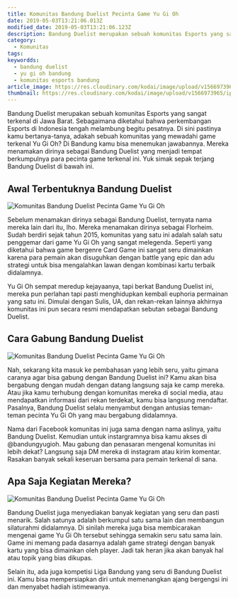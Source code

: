 ```yaml
---
title: Komunitas Bandung Duelist Pecinta Game Yu Gi Oh
date: 2019-05-03T13:21:06.013Z
modified_date: 2019-05-03T13:21:06.123Z
description: Bandung Duelist merupakan sebuah komunitas Esports yang sangat terkenal di Jawa Barat. Sebagaimana diketahui bahwa perkembangan Esports di Indonesia.
category:
  - Komunitas
tags:
keywordds:
  - bandung duelist
  - yu gi oh bandung
  - komunitas esports bandung
article_image: https://res.cloudinary.com/kodai/image/upload/v1566973966/ip/komunitas-bandung-duelist-pecinta-game-yu-gi-oh-1.jpg
thumbnail: https://res.cloudinary.com/kodai/image/upload/v1566973965/ip/komunitas-bandung-duelist-pecinta-game-yu-gi-oh-1-thumb.jpg
---
```

Bandung Duelist merupakan sebuah komunitas Esports yang sangat terkenal di Jawa Barat. Sebagaimana diketahui bahwa perkembangan Esports di Indonesia tengah melambung begitu pesatnya. Di sini pastinya kamu bertanya-tanya, adakah sebuah komunitas yang mewadahi game terkenal Yu Gi Oh? Di Bandung kamu bisa menemukan jawabannya. Mereka menamakan dirinya sebagai Bandung Duelist yang menjadi tempat berkumpulnya para pecinta game terkenal ini. Yuk simak sepak terjang Bandung Duelist di bawah ini.



## Awal Terbentuknya Bandung Duelist

![Komunitas Bandung Duelist Pecinta Game Yu Gi Oh](https://res.cloudinary.com/kodai/image/upload/v1566973968/ip/komunitas-bandung-duelist-pecinta-game-yu-gi-oh-3.jpg)

Sebelum menamakan dirinya sebagai Bandung Duelist, ternyata nama mereka lain dari itu, lho. Mereka menamakan dirinya sebagai Florheim. Sudah berdiri sejak tahun 2015, komunitas yang satu ini adalah salah satu penggemar dari game Yu Gi Oh yang sangat melegenda. Seperti yang diketahui bahwa game bergenre Card Game ini sangat seru dimainkan karena para pemain akan disuguhkan dengan battle yang epic dan adu strategi untuk bisa mengalahkan lawan dengan kombinasi kartu terbaik didalamnya.

Yu Gi Oh sempat meredup kejayaanya, tapi berkat Bandung Duelist ini, mereka pun perlahan tapi pasti menghidupkan kembali euphoria permainan yang satu ini. Dimulai dengan Sulis, UA, dan rekan-rekan lainnya akhirnya komunitas ini pun secara resmi mendapatkan sebutan sebagai Bandung Duelist.



## Cara Gabung Bandung Duelist

![Komunitas Bandung Duelist Pecinta Game Yu Gi Oh](https://res.cloudinary.com/kodai/image/upload/v1566973967/ip/komunitas-bandung-duelist-pecinta-game-yu-gi-oh-2.jpg)

Nah, sekarang kita masuk ke pembahasan yang lebih seru, yaitu gimana caranya agar bisa gabung dengan Bandung Duelist ini? Kamu akan bisa bergabung dengan mudah dengan datang langsung saja ke camp mereka. Atau jika kamu terhubung dengan komunitas mereka di social media, atau mendapatkan informasi dari rekan terdekat, kamu bisa langsung mendaftar. Pasalnya, Bandung Duelist selalu menyambut dengan antusias teman-teman pecinta Yu Gi Oh yang mau bergabung didalamnya.

Nama dari Facebook komunitas ini juga sama dengan nama aslinya, yaitu Bandung Duelist. Kemudian untuk instargramnya bisa kamu akses di @bandungyugioh. Mau gabung dan penasaran mengenal komunitas ini lebih dekat? Langsung saja DM mereka di instagram atau kirim komentar. Rasakan banyak sekali keseruan bersama para pemain terkenal di sana.



## Apa Saja Kegiatan Mereka?

![Komunitas Bandung Duelist Pecinta Game Yu Gi Oh](https://res.cloudinary.com/kodai/image/upload/v1566973966/ip/komunitas-bandung-duelist-pecinta-game-yu-gi-oh-1.jpg)

Bandung Duelist juga menyediakan banyak kegiatan yang seru dan pasti menarik. Salah satunya adalah berkumpul satu sama lain dan membangun silaturahmi didalamnya. Di sinilah mereka juga bisa membicarakan mengenai game Yu Gi Oh tersebut sehingga semakin seru satu sama lain. Game ini memang pada dasarnya adalah game strategi dengan banyak kartu yang bisa dimainkan oleh player. Jadi tak heran jika akan banyak hal atau topik yang bias dikupas.

Selain itu, ada juga kompetisi Liga Bandung yang seru di Bandung Duelist ini. Kamu bisa mempersiapkan diri untuk memenangkan ajang bergengsi ini dan menyabet hadiah istimewanya.
